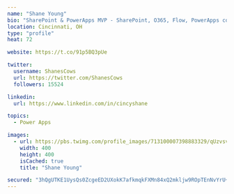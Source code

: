 ```yaml
---
name: "Shane Young"
bio: "SharePoint & PowerApps MVP - SharePoint, O365, Flow, PowerApps consulting? @PowerApps911 | Pure Snark? You found it."
location: Cincinnati, OH
type: "profile"
heat: 72

website: https://t.co/91p5BQ3pUe

twitter:
  username: ShanesCows
  url: https://twitter.com/ShanesCows
  followers: 15524

linkedin:
  url: https://www.linkedin.com/in/cincyshane

topics:
  - Power Apps

images:
  - url: https://pbs.twimg.com/profile_images/713100007398883329/qUzvsvQ3_400x400.jpg
    width: 400
    height: 400
    isCached: true
    title: "Shane Young"

secured: "3hQgUTKE1UysQs0ZcgeED2UXokK7afkmqkFXMn84xQ2mkljw9ROpTEnNvYrU+ZWRIYr9z3Vkrlw8qWoj9PSNVYT7kAQhLUo4uJg4dehwOih97PCNJEQvHVyy8ui5q3hZkeko8HbBquuR57HT2ZQ3w/5fQ07l4aA0mf0cNVLkaFsmaSWoxHXDBYk5mnEL3ym6ZXiwNfdbO47ZR9HrZrFGRsvvtb/zkLqlCpF2J5gBQ3rsTise6eUm1F/afgL+BFViBVJdWc7XKFUdRx6OkfdS5dnpxgsfTF4f+k8xsWxgiCTeRnrvjmOGQWQRCFQsCATyVjM0kyRBUcaI2BLsokW0VVDeOgMeFOtJs9SIEeDgLBTugX+K9grfEwUL3QFFwTPv4gM7hJftw+PzF9f/GNALKLnOv/7QLmyfZKoXxg26JBE=;hS4bzDNptdWB0RXPza4wkw=="
---
```


